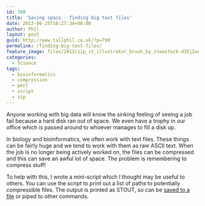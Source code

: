 ```yaml
---
id: 780
title: 'Saving space - finding big text files'
date: 2013-06-25T16:27:34+00:00
author: Phil
layout: post
guid: http://www.tallphil.co.uk/?p=780
permalink: /finding-big-text-files/
feature_image: files/2013/zip_it_illustrator_brush_by_stoostock-d35j2uq.jpg
categories:
  - Science
tags:
  - bioinformatics
  - compression
  - perl
  - script
  - zip
---
```

Anyone working with big data will know the sinking feeling of seeing a job fail because a hard disk ran out of space. We even have a trophy in our office which is passed around to whoever manages to fill a disk up.

In biology and bioinformatics, we often work with text files. These things can be fairly huge and we tend to work with them as raw ASCII text. When the job is no longer being actively worked on, the files can be compressed and this can save an awful lot of space. The problem is remembering to compress stuff!

To help with this, I wrote a mini-script which I thought may be useful to others. You can use the script to print out a list of paths to potentially compressible files. The output is printed as STOUT, so can be [saved to a file](http://linuxwave.blogspot.co.uk/2008/03/redirecting-stdout-and-stderr.html) or piped to other commands.

<script src="https://gist.github.com/ewels/6175673.js"></script>